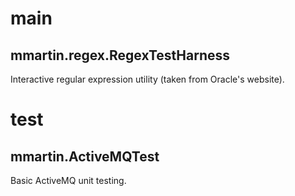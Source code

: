 # main
## mmartin.regex.RegexTestHarness
Interactive regular expression utility (taken from Oracle's website).

# test
## mmartin.ActiveMQTest
Basic ActiveMQ unit testing.


